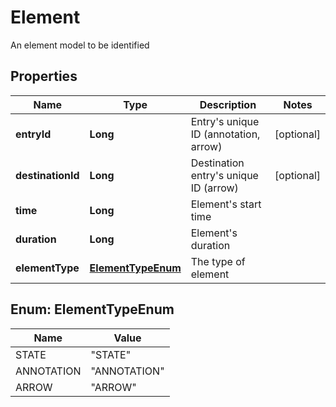 

# Element

An element model to be identified

## Properties

| Name | Type | Description | Notes |
|------------ | ------------- | ------------- | -------------|
|**entryId** | **Long** | Entry&#39;s unique ID (annotation, arrow) |  [optional] |
|**destinationId** | **Long** | Destination entry&#39;s unique ID (arrow) |  [optional] |
|**time** | **Long** | Element&#39;s start time |  |
|**duration** | **Long** | Element&#39;s duration |  |
|**elementType** | [**ElementTypeEnum**](#ElementTypeEnum) | The type of element |  |



## Enum: ElementTypeEnum

| Name | Value |
|---- | -----|
| STATE | &quot;STATE&quot; |
| ANNOTATION | &quot;ANNOTATION&quot; |
| ARROW | &quot;ARROW&quot; |



